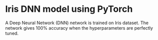# Iris DNN model using PyTorch
A Deep Neural Network (DNN) network is trained on Iris dataset. The network gives 100% accuracy when the hyperparameters are perfectly tuned.
